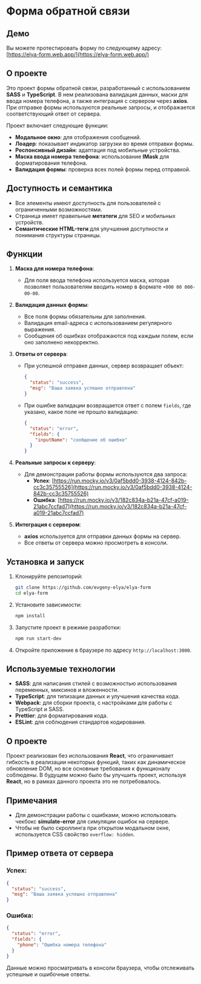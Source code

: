 
# Форма обратной связи

## Демо

Вы можете протестировать форму по следующему адресу:  
[https://elya-form.web.app/](https://elya-form.web.app/)

## О проекте

Это проект формы обратной связи, разработанный с использованием **SASS** и **TypeScript**. В нем реализована валидация данных, маски для ввода номера телефона, а также интеграция с сервером через **axios**. При отправке формы используются реальные запросы, и отображается соответствующий ответ от сервера.

Проект включает следующие функции:
- **Модальное окно**: для отображения сообщений.
- **Лоадер**: показывает индикатор загрузки во время отправки формы.
- **Респонсивный дизайн**: адаптация под мобильные устройства.
- **Маска ввода номера телефона**: использование **IMask** для форматирования телефона.
- **Валидация формы**: проверка всех полей формы перед отправкой.

## Доступность и семантика
- Все элементы имеют доступность для пользователей с ограниченными возможностями.
- Страница имеет правильные **метатеги** для SEO и мобильных устройств.
- **Семантические HTML-теги** для улучшения доступности и понимания структуры страницы.

## Функции
1. **Маска для номера телефона**:
   - Для поля ввода телефона используется маска, которая позволяет пользователям вводить номер в формате `+000 00 000-00-00`.

2. **Валидация данных формы**:
   - Все поля формы обязательны для заполнения.
   - Валидация email-адреса с использованием регулярного выражения.
   - Сообщения об ошибках отображаются под каждым полем, если оно заполнено некорректно.

3. **Ответы от сервера**:
   - При успешной отправке данных, сервер возвращает объект:
     ```json
     {
       "status": "success",
       "msg": "Ваша заявка успешно отправлена"
     }
     ```
   - При ошибке валидации возвращается ответ с полем `fields`, где указано, какое поле не прошло валидацию:
     ```json
     {
       "status": "error",
       "fields": {
         "inputName": "сообщение об ошибке"
       }
     }
     ```

4. **Реальные запросы к серверу**:
   - Для демонстрации работы формы используются два запроса:
      - **Успех**: [https://run.mocky.io/v3/0af5bdd0-3938-4124-842b-cc3c35755526](https://run.mocky.io/v3/0af5bdd0-3938-4124-842b-cc3c35755526)
      - **Ошибка**: [https://run.mocky.io/v3/182c834a-b21a-47cf-a019-21abc7ccfad7](https://run.mocky.io/v3/182c834a-b21a-47cf-a019-21abc7ccfad7)

5. **Интеграция с сервером**:
   - **axios** используется для отправки данных формы на сервер.
   - Все ответы от сервера можно просмотреть в консоли.

## Установка и запуск

1. Клонируйте репозиторий:
    ```bash
    git clone https://github.com/evgeny-elya/elya-form
    cd elya-form
    ```

2. Установите зависимости:
    ```bash
    npm install
    ```

3. Запустите проект в режиме разработки:
    ```bash
    npm run start-dev
    ```

4. Откройте приложение в браузере по адресу `http://localhost:3000`.

## Используемые технологии
- **SASS**: для написания стилей с возможностью использования переменных, миксинов и вложенности.
- **TypeScript**: для типизации данных и улучшения качества кода.
- **Webpack**: для сборки проекта, с настройками для работы с TypeScript и SASS.
- **Prettier**: для форматирования кода.
- **ESLint**: для соблюдения стандартов кодирования.

## О проекте
Проект реализован без использования **React**, что ограничивает гибкость в реализации некоторых функций, таких как динамическое обновление DOM, но все основные требования к функционалу соблюдены. В будущем можно было бы улучшить проект, используя **React**, но в рамках данного проекта это не потребовалось.

## Примечания
- Для демонстрации работы с ошибками, можно использовать чекбокс **simulate-error** для симуляции ошибок на сервере.
- Чтобы не было скроллинга при открытом модальном окне, используется CSS свойство `overflow: hidden`.

## Пример ответа от сервера

### Успех:
```json
{
  "status": "success",
  "msg": "Ваша заявка успешно отправлена"
}
```

### Ошибка:
```json
{
  "status": "error",
  "fields": {
    "phone": "Ошибка номера телефона"
  }
}
```

Данные можно просматривать в консоли браузера, чтобы отслеживать успешные и ошибочные ответы.
